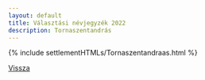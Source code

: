 ```yaml
---
layout: default
title: Választási névjegyzék 2022
description: Tornaszentandrás
---
```


{% include settlementHTMLs/Tornaszentandraas.html %}

[Vissza](./)